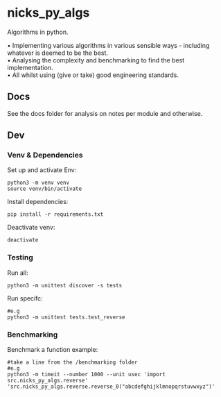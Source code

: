 # nicks_py_algs
Algorithms in python. 

• Implementing various algorithms in various sensible ways - including whatever is deemed to be the best.  
• Analysing the complexity and benchmarking to find the best implementation.  
• All whilst using (give or take) good engineering standards.  

## Docs
See the docs folder for analysis on notes per module and otherwise.

## Dev
### Venv & Dependencies
Set up and activate Env:
```
python3 -m venv venv
source venv/bin/activate
```
Install dependencies:
```
pip install -r requirements.txt
```
Deactivate venv:
```
deactivate
```
### Testing
Run all:
```
python3 -m unittest discover -s tests
```
Run specifc:
```
#e.g
python3 -m unittest tests.test_reverse
```
### Benchmarking
Benchmark a function example:
```
#take a line from the /benchmarking folder
#e.g
python3 -m timeit --number 1000 --unit usec 'import src.nicks_py_algs.reverse' 'src.nicks_py_algs.reverse.reverse_0("abcdefghijklmnopqrstuvwxyz")'
```



